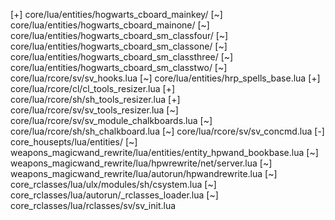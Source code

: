 [+] core/lua/entities/hogwarts_cboard_mainkey/
[~] core/lua/entities/hogwarts_cboard_mainone/
[~] core/lua/entities/hogwarts_cboard_sm_classfour/
[~] core/lua/entities/hogwarts_cboard_sm_classone/
[~] core/lua/entities/hogwarts_cboard_sm_classthree/
[~] core/lua/entities/hogwarts_cboard_sm_classtwo/
[~] core/lua/rcore/sv/sv_hooks.lua
[~] core/lua/entities/hrp_spells_base.lua
[+] core/lua/rcore/cl/cl_tools_resizer.lua
[+] core/lua/rcore/sh/sh_tools_resizer.lua
[+] core/lua/rcore/sv/sv_tools_resizer.lua
[~] core/lua/rcore/sv/sv_module_chalkboards.lua
[~] core/lua/rcore/sh/sh_chalkboard.lua
[~] core/lua/rcore/sv/sv_concmd.lua
[-] core_housepts/lua/entities/
[~] weapons_magicwand_rewrite/lua/entities/entity_hpwand_bookbase.lua
[~] weapons_magicwand_rewrite/lua/hpwrewrite/net/server.lua
[~] weapons_magicwand_rewrite/lua/autorun/hpwandrewrite.lua
[~] core_rclasses/lua/ulx/modules/sh/csystem.lua
[~] core_rclasses/lua/autorun/_rclasses_loader.lua
[~] core_rclasses/lua/rclasses/sv/sv_init.lua
